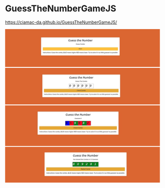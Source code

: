 # GuessTheNumberGameJS
https://ciamac-da.github.io/GuessTheNumberGameJS/

![](readmeImage/1.jpg)
![](readmeImage/2.jpg)
![](readmeImage/3.jpg)
![](readmeImage/4.jpg)
